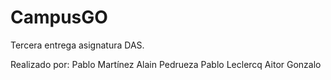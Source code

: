 # CampusGO

Tercera entrega asignatura DAS.

Realizado por:
  Pablo Martínez
  Alain Pedrueza
  Pablo Leclercq
  Aitor Gonzalo
